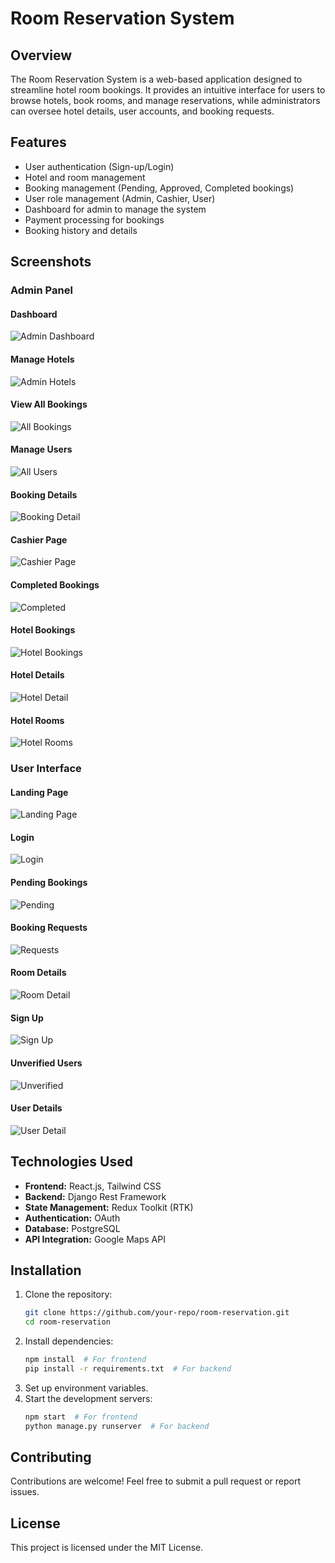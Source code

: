 # Room Reservation System

## Overview
The Room Reservation System is a web-based application designed to streamline hotel room bookings. It provides an intuitive interface for users to browse hotels, book rooms, and manage reservations, while administrators can oversee hotel details, user accounts, and booking requests.

## Features
- User authentication (Sign-up/Login)
- Hotel and room management
- Booking management (Pending, Approved, Completed bookings)
- User role management (Admin, Cashier, User)
- Dashboard for admin to manage the system
- Payment processing for bookings
- Booking history and details

## Screenshots
### Admin Panel
#### Dashboard
![Admin Dashboard](/client/public/screenshots/admin-dashboard.png)

#### Manage Hotels
![Admin Hotels](/client/public/screenshots/admin-hotels.png)

#### View All Bookings
![All Bookings](/client/public/screenshots/all-bookings.png)

#### Manage Users
![All Users](/client/public/screenshots/all-users.png)

#### Booking Details
![Booking Detail](/client/public/screenshots/booking-detail.png)

#### Cashier Page
![Cashier Page](/client/public/screenshots/cashier-page.png)

#### Completed Bookings
![Completed](/client/public/screenshots/compelete.png)

#### Hotel Bookings
![Hotel Bookings](/client/public/screenshots/hotel-bookings.png)

#### Hotel Details
![Hotel Detail](/client/public/screenshots/hotel-detail.png)

#### Hotel Rooms
![Hotel Rooms](/client/public/screenshots/hotel-rooms.png)

### User Interface
#### Landing Page
![Landing Page](/client/public/screenshots/landing-page.png)

#### Login
![Login](/client/public/screenshots/login.png)

#### Pending Bookings
![Pending](/client/public/screenshots/pending.png)

#### Booking Requests
![Requests](/client/public/screenshots/requests.png)

#### Room Details
![Room Detail](/client/public/screenshots/room-detail.png)

#### Sign Up
![Sign Up](/client/public/screenshots/sign-up.png)

#### Unverified Users
![Unverified](/client/public/screenshots/unverified.png)

#### User Details
![User Detail](/client/public/screenshots/user-detail.png)

## Technologies Used
- **Frontend:** React.js, Tailwind CSS
- **Backend:** Django Rest Framework
- **State Management:** Redux Toolkit (RTK)
- **Authentication:** OAuth
- **Database:** PostgreSQL
- **API Integration:** Google Maps API

## Installation
1. Clone the repository:
   ```bash
   git clone https://github.com/your-repo/room-reservation.git
   cd room-reservation
   ```
2. Install dependencies:
   ```bash
   npm install  # For frontend
   pip install -r requirements.txt  # For backend
   ```
3. Set up environment variables.
4. Start the development servers:
   ```bash
   npm start  # For frontend
   python manage.py runserver  # For backend
   ```

## Contributing
Contributions are welcome! Feel free to submit a pull request or report issues.

## License
This project is licensed under the MIT License.

